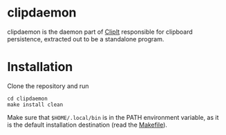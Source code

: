 # clipdaemon

clipdaemon is the daemon part of
[ClipIt](https://github.com/CristianHenzel/ClipIt)
responsible for clipboard persistence, extracted out to be a standalone program.

# Installation

Clone the repository and run
```
cd clipdaemon
make install clean
```
Make sure that `$HOME/.local/bin` is in the PATH environment variable, as it is
the default installation destination (read the [Makefile](./Makefile)).
